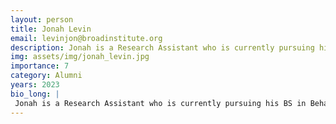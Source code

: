 ```yaml
---
layout: person
title: Jonah Levin
email: levinjon@broadinstitute.org
description: Jonah is a Research Assistant who is currently pursuing his BS in Behavioral Neuroscience at Northeastern University. He has studied behavioral endocrinology, biological psychology, genetics and ...
img: assets/img/jonah_levin.jpg
importance: 7
category: Alumni
years: 2023
bio_long: |
 Jonah is a Research Assistant who is currently pursuing his BS in Behavioral Neuroscience at Northeastern University. He has studied behavioral endocrinology, biological psychology, genetics and molecular biology, and is a licensed EMT. Jonah has a passion for neurotechnology and hopes to establish a career on the frontier of this developing field.
---
```

